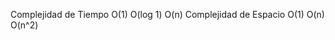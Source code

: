 Complejidad de Tiempo
    O(1)
    O(log 1)
    O(n)
Complejidad de Espacio
    O(1)
    O(n)
    O(n^2)